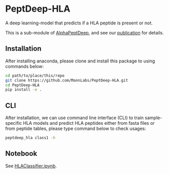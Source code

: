 # PeptDeep-HLA

A deep learning-model that predicts if a HLA peptide is present or not.

This is a sub-module of [AlphaPeptDeep](https://github.com/mannlabs/alphapeptdeep), and see our [publication](https://www.biorxiv.org/content/10.1101/2022.07.14.499992) for details.

## Installation

After installing anaconda, please clone and install this package to using commands below:

```bash
cd path/to/place/this/repo
git clone https://github.com/MannLabs/PeptDeep-HLA.git
cd PeptDeep-HLA
pip install -e .
```

## CLI

After installation, we can use command line interface (CLI) to train sample-specific HLA models and predict HLA peptides either from fasta files or from peptide tables, please type command below to check usages:

```bash
peptdeep_hla class1 -h
```

## Notebook

See [HLAClassifier.ipynb](../nbs/HLAClassifier.ipynb).